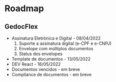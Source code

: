 # Roadmap

## GedocFlex

- Assinatura Eletrônica e Digital - 08/04/2022
    1. Suporte a assinatura digital (e-CPF e e-CNPJ)
    2. Envelope com múltiplos documentos
    3. Status dos envelopes
- Template de documentos - 13/05/2022
- DEV React - 16/05/2022
- Documentos vencidos - em breve
- Compliance de documentos - em breve
